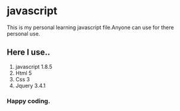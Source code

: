 # javascript
This is my personal learning javascript file.Anyone can use for there personal use.
## Here I use..
1. javascript 1.8.5
4. Html 5
5. Css 3
8. Jquery 3.4.1
### Happy coding.
